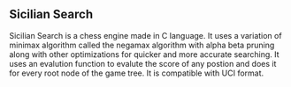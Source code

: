 ## Sicilian Search 
Sicilian Search is a chess engine made in C language. It uses a variation of minimax algorithm called the negamax algorithm with alpha beta pruning along with other optimizations for quicker and more accurate searching. It uses an evalution function to evalute the score of any postion and does it for every root node of the game tree. It is compatible with UCI format.

